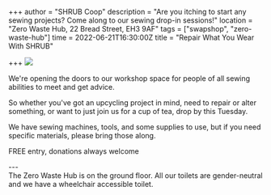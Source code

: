 +++
author = "SHRUB Coop"
description = "Are you itching to start any sewing projects? Come along to our sewing drop-in sessions!"
location = "Zero Waste Hub, 22 Bread Street, EH3 9AF"
tags = ["swapshop", "zero-waste-hub"]
time = 2022-06-21T16:30:00Z
title = "Repair What You Wear With SHRUB"

+++
![](https://res.cloudinary.com/shrub-co-op/image/upload/v1637237913/shrubcoop.org/media/IMG_7913_mmvgul.jpg)

We're opening the doors to our workshop space for people of all sewing abilities to meet and get advice.

So whether you've got an upcycling project in mind, need to repair or alter something, or want to just join us for a cup of tea, drop by this Tuesday.

We have sewing machines, tools, and some supplies to use, but if you need specific materials, please bring those along.

FREE entry, donations always welcome

\---  
The Zero Waste Hub is on the ground floor. All our toilets are gender-neutral and we have a wheelchair accessible toilet.